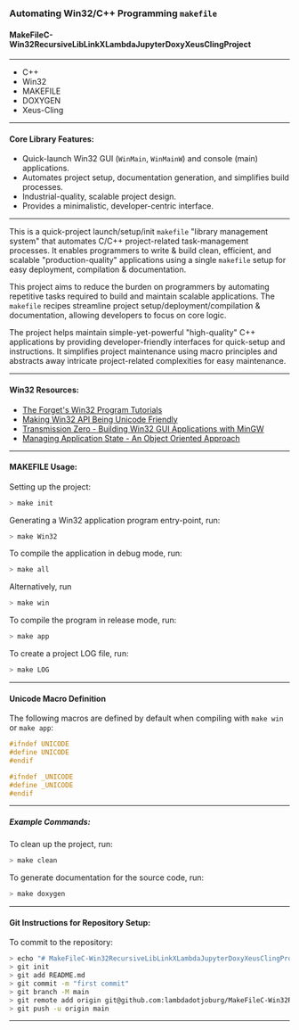 
### Automating Win32/C++ Programming `makefile`  

#### MakeFileC-Win32RecursiveLibLinkXLambdaJupyterDoxyXeusClingProject  
---
-  C++
-  Win32
-  MAKEFILE
-  DOXYGEN
-  Xeus-Cling
---
#### Core Library Features:

- Quick-launch Win32 GUI (`WinMain`, `WinMainW`) and console (main) applications.
- Automates project setup, documentation generation, and simplifies build processes.
- Industrial-quality, scalable project design.
- Provides a minimalistic, developer-centric interface.
---
This is a quick-project launch/setup/init `makefile` "library management system" that automates C/C++ project-related task-management processes. It enables programmers to write & build clean, efficient, and scalable "production-quality" applications using a single `makefile` setup for easy deployment, compilation & documentation.

This project aims to reduce the burden on programmers by automating repetitive tasks required to build and maintain scalable applications. The `makefile` recipes streamline project setup/deployment/compilation & documentation, allowing developers to focus on core logic.

The project helps maintain simple-yet-powerful "high-quality" C++ applications by providing developer-friendly interfaces for quick-setup and instructions. It simplifies project maintenance using macro principles and abstracts away intricate project-related complexities for easy maintenance.

---
#### Win32 Resources:

- [The Forget's Win32 Program Tutorials](http://www.winprog.org/tutorial/start.html)
- [Making Win32 API Being Unicode Friendly](https://cplusplus.com/forum/articles/16820/#google_vignette)
- [Transmission Zero - Building Win32 GUI Applications with MinGW](https://www.transmissionzero.co.uk/computing/win32-apps-with-mingw/)
- [Managing Application State - An Object Oriented Approach](https://learn.microsoft.com/en-us/windows/win32/learnwin32/managing-application-state-)

---
#### MAKEFILE Usage: 

Setting up the project:
```bash
> make init
```
  
Generating a Win32 application program entry-point, run:
```bash
> make Win32
```

To compile the application in debug mode, run:
```bash
> make all
```
Alternatively, run
```bash
> make win
```

To compile the program in release mode, run:
```bash
> make app
```
To create a project LOG file, run:
```bash
> make LOG
```
---
#### Unicode Macro Definition

The following macros are defined by default when compiling with `make win` or `make app`:
  
```cpp
#ifndef UNICODE
#define UNICODE
#endif  

#ifndef _UNICODE
#define _UNICODE
#endif
 ```

 ---

##### Example Commands:

To clean up the project, run:
```bash
> make clean
```

To generate documentation for the source code, run:
```bash
> make doxygen
```

--- 
#### Git Instructions for Repository Setup:

To commit to the repository:
```bash
> echo "# MakeFileC-Win32RecursiveLibLinkXLambdaJupyterDoxyXeusClingProject" >> README.md
> git init
> git add README.md
> git commit -m "first commit"
> git branch -M main
> git remote add origin git@github.com:lambdadotjoburg/MakeFileC-Win32RecursiveLibHeaderFileLinkXLambdaJupyterDoxyXeusClingProject.git
> git push -u origin main
```
---
